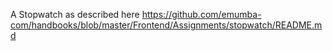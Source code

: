 A Stopwatch as described here https://github.com/emumba-com/handbooks/blob/master/Frontend/Assignments/stopwatch/README.md
